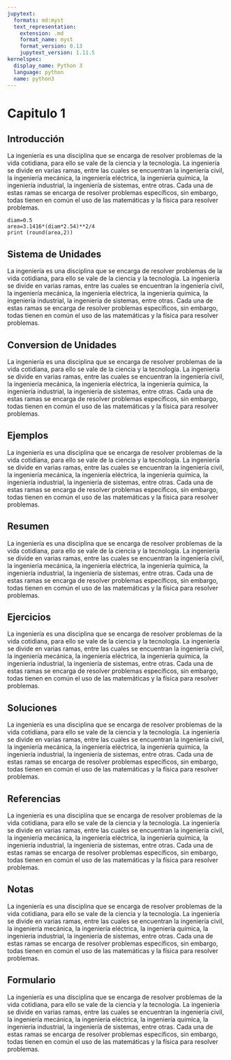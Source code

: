 ```yaml
---
jupytext:
  formats: md:myst
  text_representation:
    extension: .md
    format_name: myst
    format_version: 0.13
    jupytext_version: 1.11.5
kernelspec:
  display_name: Python 3
  language: python
  name: python3
---
```


# Capitulo 1

## Introducción

La ingeniería es una disciplina que se encarga de resolver problemas de la vida cotidiana, para ello se vale de la ciencia y la tecnología. La ingeniería se divide en varias ramas, entre las cuales se encuentran la ingeniería civil, la ingeniería mecánica, la ingeniería eléctrica, la ingeniería química, la ingeniería industrial, la ingeniería de sistemas, entre otras. Cada una de estas ramas se encarga de resolver problemas específicos, sin embargo, todas tienen en común el uso de las matemáticas y la física para resolver problemas.

```{code-cell}
diam=0.5
area=3.1416*(diam*2.54)**2/4
print (round(area,2))
```

## Sistema de Unidades

La ingeniería es una disciplina que se encarga de resolver problemas de la vida cotidiana, para ello se vale de la ciencia y la tecnología. La ingeniería se divide en varias ramas, entre las cuales se encuentran la ingeniería civil, la ingeniería mecánica, la ingeniería eléctrica, la ingeniería química, la ingeniería industrial, la ingeniería de sistemas, entre otras. Cada una de estas ramas se encarga de resolver problemas específicos, sin embargo, todas tienen en común el uso de las matemáticas y la física para resolver problemas.


## Conversion de Unidades

La ingeniería es una disciplina que se encarga de resolver problemas de la vida cotidiana, para ello se vale de la ciencia y la tecnología. La ingeniería se divide en varias ramas, entre las cuales se encuentran la ingeniería civil, la ingeniería mecánica, la ingeniería eléctrica, la ingeniería química, la ingeniería industrial, la ingeniería de sistemas, entre otras. Cada una de estas ramas se encarga de resolver problemas específicos, sin embargo, todas tienen en común el uso de las matemáticas y la física para resolver problemas.


## Ejemplos

La ingeniería es una disciplina que se encarga de resolver problemas de la vida cotidiana, para ello se vale de la ciencia y la tecnología. La ingeniería se divide en varias ramas, entre las cuales se encuentran la ingeniería civil, la ingeniería mecánica, la ingeniería eléctrica, la ingeniería química, la ingeniería industrial, la ingeniería de sistemas, entre otras. Cada una de estas ramas se encarga de resolver problemas específicos, sin embargo, todas tienen en común el uso de las matemáticas y la física para resolver problemas.


## Resumen

La ingeniería es una disciplina que se encarga de resolver problemas de la vida cotidiana, para ello se vale de la ciencia y la tecnología. La ingeniería se divide en varias ramas, entre las cuales se encuentran la ingeniería civil, la ingeniería mecánica, la ingeniería eléctrica, la ingeniería química, la ingeniería industrial, la ingeniería de sistemas, entre otras. Cada una de estas ramas se encarga de resolver problemas específicos, sin embargo, todas tienen en común el uso de las matemáticas y la física para resolver problemas.


## Ejercicios

La ingeniería es una disciplina que se encarga de resolver problemas de la vida cotidiana, para ello se vale de la ciencia y la tecnología. La ingeniería se divide en varias ramas, entre las cuales se encuentran la ingeniería civil, la ingeniería mecánica, la ingeniería eléctrica, la ingeniería química, la ingeniería industrial, la ingeniería de sistemas, entre otras. Cada una de estas ramas se encarga de resolver problemas específicos, sin embargo, todas tienen en común el uso de las matemáticas y la física para resolver problemas.


## Soluciones

La ingeniería es una disciplina que se encarga de resolver problemas de la vida cotidiana, para ello se vale de la ciencia y la tecnología. La ingeniería se divide en varias ramas, entre las cuales se encuentran la ingeniería civil, la ingeniería mecánica, la ingeniería eléctrica, la ingeniería química, la ingeniería industrial, la ingeniería de sistemas, entre otras. Cada una de estas ramas se encarga de resolver problemas específicos, sin embargo, todas tienen en común el uso de las matemáticas y la física para resolver problemas.


## Referencias

La ingeniería es una disciplina que se encarga de resolver problemas de la vida cotidiana, para ello se vale de la ciencia y la tecnología. La ingeniería se divide en varias ramas, entre las cuales se encuentran la ingeniería civil, la ingeniería mecánica, la ingeniería eléctrica, la ingeniería química, la ingeniería industrial, la ingeniería de sistemas, entre otras. Cada una de estas ramas se encarga de resolver problemas específicos, sin embargo, todas tienen en común el uso de las matemáticas y la física para resolver problemas.


## Notas

La ingeniería es una disciplina que se encarga de resolver problemas de la vida cotidiana, para ello se vale de la ciencia y la tecnología. La ingeniería se divide en varias ramas, entre las cuales se encuentran la ingeniería civil, la ingeniería mecánica, la ingeniería eléctrica, la ingeniería química, la ingeniería industrial, la ingeniería de sistemas, entre otras. Cada una de estas ramas se encarga de resolver problemas específicos, sin embargo, todas tienen en común el uso de las matemáticas y la física para resolver problemas.


## Formulario

La ingeniería es una disciplina que se encarga de resolver problemas de la vida cotidiana, para ello se vale de la ciencia y la tecnología. La ingeniería se divide en varias ramas, entre las cuales se encuentran la ingeniería civil, la ingeniería mecánica, la ingeniería eléctrica, la ingeniería química, la ingeniería industrial, la ingeniería de sistemas, entre otras. Cada una de estas ramas se encarga de resolver problemas específicos, sin embargo, todas tienen en común el uso de las matemáticas y la física para resolver problemas.

